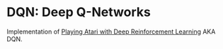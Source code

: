 # DQN: Deep Q-Networks

Implementation of [Playing Atari with Deep Reinforcement Learning](https://arxiv.org/abs/1312.5602) AKA DQN.
